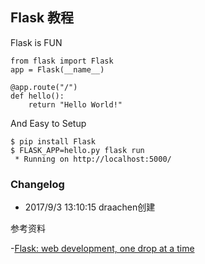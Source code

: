 ## Flask 教程  

Flask is FUN  

    from flask import Flask
    app = Flask(__name__)
    
    @app.route("/")
    def hello():
        return "Hello World!"

And Easy to Setup  

    $ pip install Flask
    $ FLASK_APP=hello.py flask run
     * Running on http://localhost:5000/

### Changelog  

- 2017/9/3 13:10:15 draachen创建  

参考资料  

-[Flask: web development, one drop at a time](http://flask.pocoo.org/)
